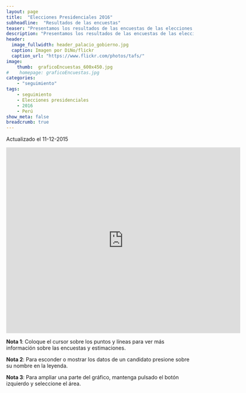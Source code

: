```yaml
---
layout: page
title:  "Elecciones Presidenciales 2016"
subheadline:  "Resultados de las encuestas"
teaser: "Presentamos los resultados de las encuestas de las elecciones presidenciales 2016."
description: "Presentamos los resultados de las encuestas de las elecciones presidenciales 2016."
header:
  image_fullwidth: header_palacio_gobierno.jpg
  caption: Imagen por DiNo/flickr
  caption_url: "https://www.flickr.com/photos/tafs/"
image:
    thumb:  graficoEncuestas_600x450.jpg
#    homepage: graficoEncuestas.jpg
categories:
    - "seguimiento"
tags:
    - seguimiento
    - Elecciones presidenciales
    - 2016 
    - Perú
show_meta: false
breadcrumb: true
---
```






Actualizado el 11-12-2015

<iframe src="https://plot.ly/~AlejandroKantor/202.embed?link=False"  style="width: 125%" frameBorder="0" height="500" scrolling="no" seamless="seamless" 
class="myIframe">
</iframe>


<script type="text/javascript" language="javascript"> 
$('.myIframe').css('height', $(window).height()+'px');
</script>

__Nota 1__: Coloque el cursor sobre los puntos y líneas para ver más información sobre las encuestas y estimaciones.

__Nota 2__: Para esconder o mostrar los datos de un candidato presione sobre su nombre en la leyenda.

__Nota 3__: Para ampliar una parte del gráfico, mantenga pulsado el botón izquierdo y seleccione el área. 
<!--<iframe height="600" id="igraph" scrolling="no" seamless="seamless" src="https://plot.ly/~AlejandroKantor/202.embed" width="800" frameBorder="0"></iframe> -->

<!--
#```{r ,results='asis', warning=FALSE, echo=FALSE, comment=NA}
#
#js_t_1 <- dTable(dt_encuestas, sPaginationType = "full_numbers")
#js_t_1$show('iframe', cdn = TRUE)
#```
-->

